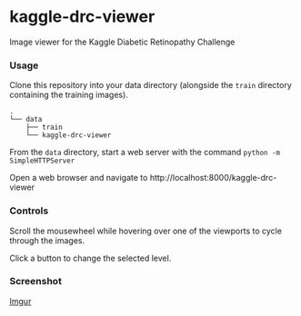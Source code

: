kaggle-drc-viewer
=================

Image viewer for the Kaggle Diabetic Retinopathy Challenge

### Usage
Clone this repository into your data directory (alongside the `train` directory containing the training images).
```
.
└── data
    ├── train
	└── kaggle-drc-viewer
```
From the `data` directory, start a web server with the command `python -m SimpleHTTPServer`

Open a web browser and navigate to http://localhost:8000/kaggle-drc-viewer

### Controls

Scroll the mousewheel while hovering over one of the viewports to cycle through the images. 

Click a button to change the selected level.

### Screenshot
[Imgur](http://i.imgur.com/XaNYzzs.jpg)